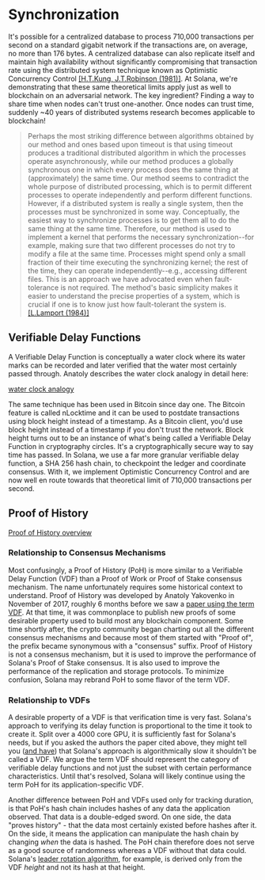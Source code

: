 # Synchronization

It's possible for a centralized database to process 710,000 transactions per
second on a standard gigabit network if the transactions are, on average, no
more than 176 bytes. A centralized database can also replicate itself and
maintain high availability without significantly compromising that transaction
rate using the distributed system technique known as Optimistic Concurrency
Control [\[H.T.Kung, J.T.Robinson
(1981)\]](http://citeseerx.ist.psu.edu/viewdoc/summary?doi=10.1.1.65.4735). At
Solana, we're demonstrating that these same theoretical limits apply just as
well to blockchain on an adversarial network. The key ingredient? Finding a way
to share time when nodes can't trust one-another. Once nodes can trust time,
suddenly ~40 years of distributed systems research becomes applicable to
blockchain!

> Perhaps the most striking difference between algorithms obtained by our
> method and ones based upon timeout is that using timeout produces a
> traditional distributed algorithm in which the processes operate
> asynchronously, while our method produces a globally synchronous one in which
> every process does the same thing at (approximately) the same time. Our
> method seems to contradict the whole purpose of distributed processing, which
> is to permit different processes to operate independently and perform
> different functions. However, if a distributed system is really a single
> system, then the processes must be synchronized in some way. Conceptually,
> the easiest way to synchronize processes is to get them all to do the same
> thing at the same time. Therefore, our method is used to implement a kernel
> that performs the necessary synchronization--for example, making sure that
> two different processes do not try to modify a file at the same time.
> Processes might spend only a small fraction of their time executing the
> synchronizing kernel; the rest of the time, they can operate
> independently--e.g., accessing different files. This is an approach we have
> advocated even when fault-tolerance is not required. The method's basic
> simplicity makes it easier to understand the precise properties of a system,
> which is crucial if one is to know just how fault-tolerant the system is.
> [\[L.Lamport
> (1984)\]](http://citeseerx.ist.psu.edu/viewdoc/summary?doi=10.1.1.71.1078)

## Verifiable Delay Functions

A Verifiable Delay Function is conceptually a water clock where its water marks
can be recorded and later verified that the water most certainly passed
through.  Anatoly describes the water clock analogy in detail here:

[water clock
analogy](https://medium.com/solana-labs/proof-of-history-explained-by-a-water-clock-e682183417b8)

The same technique has been used in Bitcoin since day one. The Bitcoin feature
is called nLocktime and it can be used to postdate transactions using block
height instead of a timestamp. As a Bitcoin client, you'd use block height
instead of a timestamp if you don't trust the network. Block height turns out
to be an instance of what's being called a Verifiable Delay Function in
cryptography circles. It's a cryptographically secure way to say time has
passed. In Solana, we use a far more granular verifiable delay function, a SHA
256 hash chain, to checkpoint the ledger and coordinate consensus. With it, we
implement Optimistic Concurrency Control and are now well en route towards that
theoretical limit of 710,000 transactions per second.

## Proof of History

[Proof of History
overview](https://medium.com/solana-labs/proof-of-history-a-clock-for-blockchain-cf47a61a9274)

### Relationship to Consensus Mechanisms

Most confusingly, a Proof of History (PoH) is more similar to a Verifiable
Delay Function (VDF) than a Proof of Work or Proof of Stake consensus
mechanism. The name unfortunately requires some historical context to
understand. Proof of History was developed by Anatoly Yakovenko in November of
2017, roughly 6 months before we saw a [paper using the term
VDF](https://eprint.iacr.org/2018/601.pdf). At that time, it was commonplace to
publish new proofs of some desirable property used to build most any blockchain
component. Some time shortly after, the crypto community began charting out all
the different consensus mechanisms and because most of them started with "Proof
of", the prefix became synonymous with a "consensus" suffix. Proof of History
is not a consensus mechanism, but it is used to improve the performance of
Solana's Proof of Stake consensus. It is also used to improve the performance
of the replication and storage protocols. To minimize confusion, Solana may
rebrand PoH to some flavor of the term VDF.

### Relationship to VDFs

A desirable property of a VDF is that verification time is very fast. Solana's
approach to verifying its delay function is proportional to the time it took to
create it. Split over a 4000 core GPU, it is sufficiently fast for Solana's
needs, but if you asked the authors the paper cited above, they might tell you
([and have](https://github.com/solana-labs/solana/issues/388)) that Solana's
approach is algorithmically slow it shouldn't be called a VDF. We argue the
term VDF should represent the category of verifiable delay functions and not
just the subset with certain performance characteristics. Until that's
resolved, Solana will likely continue using the term PoH for its
application-specific VDF.

Another difference between PoH and VDFs used only for tracking duration, is
that PoH's hash chain includes hashes of any data the application observed.
That data is a double-edged sword. On one side, the data "proves history" -
that the data most certainly existed before hashes after it. On the side, it
means the application can manipulate the hash chain by changing *when* the data
is hashed. The PoH chain therefore does not serve as a good source of
randomness whereas a VDF without that data could. Solana's [leader rotation
algorithm](#leader-rotation), for example, is derived only from the VDF
*height* and not its hash at that height.

